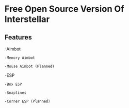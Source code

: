 #  Free Open Source Version Of Interstellar

## Features

-Aimbot

    -Memory Aimbot
  
    -Mouse Aimbot (Planned)
  
-ESP

    -Box ESP
  
    -Snaplines
  
    -Corner ESP (Planned)
 
 
